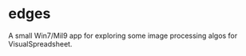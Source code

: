   edges  
=======

A small Win7/Mil9 app for exploring some image processing algos for VisualSpreadsheet.


